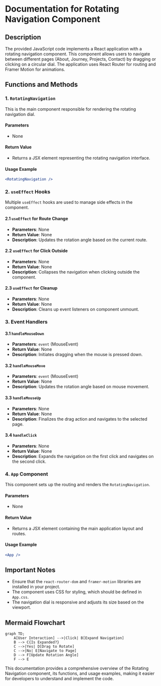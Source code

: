 # Documentation for Rotating Navigation Component

## Description
The provided JavaScript code implements a React application with a rotating navigation component. This component allows users to navigate between different pages (About, Journey, Projects, Contact) by dragging or clicking on a circular dial. The application uses React Router for routing and Framer Motion for animations.

## Functions and Methods

### 1. `RotatingNavigation`
This is the main component responsible for rendering the rotating navigation dial.

#### Parameters
- None

#### Return Value
- Returns a JSX element representing the rotating navigation interface.

#### Usage Example
```jsx
<RotatingNavigation />
```

### 2. `useEffect` Hooks
Multiple `useEffect` hooks are used to manage side effects in the component.

#### 2.1 `useEffect` for Route Change
- **Parameters**: None
- **Return Value**: None
- **Description**: Updates the rotation angle based on the current route.

#### 2.2 `useEffect` for Click Outside
- **Parameters**: None
- **Return Value**: None
- **Description**: Collapses the navigation when clicking outside the component.

#### 2.3 `useEffect` for Cleanup
- **Parameters**: None
- **Return Value**: None
- **Description**: Cleans up event listeners on component unmount.

### 3. Event Handlers
#### 3.1 `handleMouseDown`
- **Parameters**: `event` (MouseEvent)
- **Return Value**: None
- **Description**: Initiates dragging when the mouse is pressed down.
  
#### 3.2 `handleMouseMove`
- **Parameters**: `event` (MouseEvent)
- **Return Value**: None
- **Description**: Updates the rotation angle based on mouse movement.

#### 3.3 `handleMouseUp`
- **Parameters**: None
- **Return Value**: None
- **Description**: Finalizes the drag action and navigates to the selected page.

#### 3.4 `handleClick`
- **Parameters**: None
- **Return Value**: None
- **Description**: Expands the navigation on the first click and navigates on the second click.

### 4. `App` Component
This component sets up the routing and renders the `RotatingNavigation`.

#### Parameters
- None

#### Return Value
- Returns a JSX element containing the main application layout and routes.

#### Usage Example
```jsx
<App />
```

## Important Notes
- Ensure that the `react-router-dom` and `framer-motion` libraries are installed in your project.
- The component uses CSS for styling, which should be defined in `App.css`.
- The navigation dial is responsive and adjusts its size based on the viewport.

## Mermaid Flowchart
```mermaid
graph TD;
    A[User Interaction] -->|Click| B[Expand Navigation]
    B --> C{Is Expanded?}
    C -->|Yes| D[Drag to Rotate]
    C -->|No| E[Navigate to Page]
    D --> F[Update Rotation Angle]
    F --> E
```

This documentation provides a comprehensive overview of the Rotating Navigation component, its functions, and usage examples, making it easier for developers to understand and implement the code.